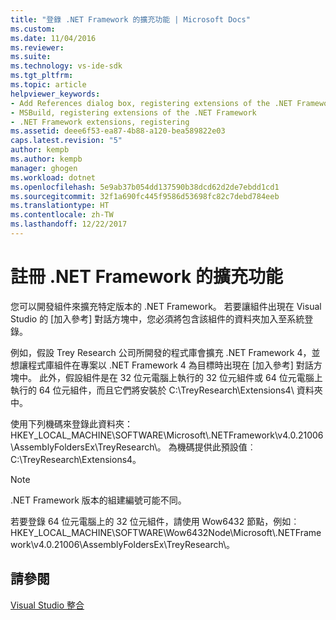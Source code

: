```yaml
---
title: "登錄 .NET Framework 的擴充功能 | Microsoft Docs"
ms.custom: 
ms.date: 11/04/2016
ms.reviewer: 
ms.suite: 
ms.technology: vs-ide-sdk
ms.tgt_pltfrm: 
ms.topic: article
helpviewer_keywords:
- Add References dialog box, registering extensions of the .NET Framework
- MSBuild, registering extensions of the .NET Framework
- .NET Framework extensions, registering
ms.assetid: deee6f53-ea87-4b88-a120-bea589822e03
caps.latest.revision: "5"
author: kempb
ms.author: kempb
manager: ghogen
ms.workload: dotnet
ms.openlocfilehash: 5e9ab37b054dd137590b38dcd62d2de7ebdd1cd1
ms.sourcegitcommit: 32f1a690fc445f9586d53698fc82c7debd784eeb
ms.translationtype: HT
ms.contentlocale: zh-TW
ms.lasthandoff: 12/22/2017
---
```

# <a name="registering-extensions-of-the-net-framework"></a>註冊 .NET Framework 的擴充功能
您可以開發組件來擴充特定版本的 .NET Framework。 若要讓組件出現在 Visual Studio 的 [加入參考] 對話方塊中，您必須將包含該組件的資料夾加入至系統登錄。  
  
 例如，假設 Trey Research 公司所開發的程式庫會擴充 .NET Framework 4，並想讓程式庫組件在專案以 .NET Framework 4 為目標時出現在 [加入參考] 對話方塊中。 此外，假設組件是在 32 位元電腦上執行的 32 位元組件或 64 位元電腦上執行的 64 位元組件，而且它們將安裝於 C:\TreyResearch\Extensions4\ 資料夾中。  
  
 使用下列機碼來登錄此資料夾：HKEY_LOCAL_MACHINE\SOFTWARE\Microsoft\\.NETFramework\v4.0.21006\AssemblyFoldersEx\TreyResearch\\。 為機碼提供此預設值︰C:\TreyResearch\Extensions4。  
  
> [!NOTE]
>  .NET Framework 版本的組建編號可能不同。  
  
 若要登錄 64 位元電腦上的 32 位元組件，請使用 Wow6432 節點，例如︰HKEY_LOCAL_MACHINE\SOFTWARE\Wow6432Node\Microsoft\\.NETFramework\v4.0.21006\AssemblyFoldersEx\TreyResearch\\。  
  
## <a name="see-also"></a>請參閱  
 [Visual Studio 整合](../msbuild/visual-studio-integration-msbuild.md)